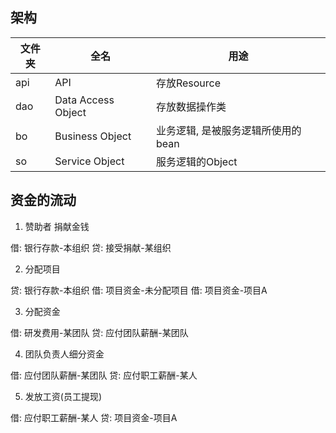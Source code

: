 ## 架构

| 文件夹 | 全名                 | 用途                   |
|-----|--------------------|----------------------|
| api | API                | 存放Resource           |
| dao | Data Access Object | 存放数据操作类              |
| bo  | Business Object    | 业务逻辑, 是被服务逻辑所使用的bean |
| so  | Service Object     | 服务逻辑的Object          |

## 资金的流动

1. 赞助者 捐献金钱

借: 银行存款-本组织
贷: 接受捐献-某组织

2. 分配项目

贷: 银行存款-本组织
借: 项目资金-未分配项目
借: 项目资金-项目A

3. 分配资金

借: 研发费用-某团队
贷: 应付团队薪酬-某团队

4. 团队负责人细分资金

借: 应付团队薪酬-某团队
贷: 应付职工薪酬-某人

5. 发放工资(员工提现)

借: 应付职工薪酬-某人
贷: 项目资金-项目A
